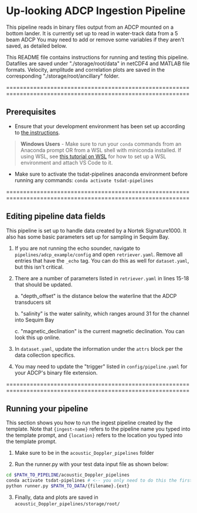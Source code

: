 # Up-looking ADCP Ingestion Pipeline

This pipeline reads in binary files output from an ADCP mounted on a bottom lander. It 
is currently set up to read in water-track data from a 5 beam ADCP You may need to add 
or remove some variables if they aren't saved, as detailed below.

This README file contains instructions for running and testing this pipeline. Datafiles are saved under
"./storage/root/data" in netCDF4 and MATLAB file formats. Velocity, amplitude and correlation plots are 
saved in the corresponding "./storage/root/ancillary" folder.

============================================================================================================

## Prerequisites

* Ensure that your development environment has been set up according to
[the instructions](../../README.md#development-environment-setup).

> **Windows Users** - Make sure to run your `conda` commands from an Anaconda prompt OR from a WSL shell with miniconda
> installed. If using WSL, see [this tutorial on WSL](https://tsdat.readthedocs.io/en/latest/tutorials/wsl.html) for
> how to set up a WSL environment and attach VS Code to it.

* Make sure to activate the tsdat-pipelines anaconda environment before running any 
commands:  `conda activate tsdat-pipelines`

============================================================================================================

## Editing pipeline data fields
This pipeline is set up to handle data created by a Nortek Signature1000. It also has some basic parameters 
set up for sampling in Sequim Bay.

1. If you are not running the echo sounder, navigate to `pipelines/adcp_example/config` and open `retriever.yaml`. 
Remove all entries that have the `_echo` tag. You can do this as well for `dataset.yaml`, but this isn't critical.

2. There are a number of parameters listed in `retriever.yaml` in lines 15-18 that should be updated.

    a. "depth_offset" is the distance below the waterline that the ADCP transducers sit

    b. "salinity" is the water salinity, which ranges around 31 for the channel into Sequim Bay

    c. "magnetic_declination" is the current magnetic declination. You can look this up online.

3. In `dataset.yaml`, update the information under the `attrs` block per the data collection specifics.

4. You may need to update the "trigger" listed in `config/pipeline.yaml` for your ADCP's binary file extension.

============================================================================================================

## Running your pipeline
This section shows you how to run the ingest pipeline created by the template.  Note that `{ingest-name}` refers
to the pipeline name you typed into the template prompt, and `{location}` refers to the location you typed into
the template prompt.

1. Make sure to be in the `acoustic_Doppler_pipelines` folder

2. Run the runner.py with your test data input file as shown below:

```bash
cd $PATH_TO_PIPELINE/acoustic_Doppler_pipelines
conda activate tsdat-pipelines # <-- you only need to do this the first time you start a terminal shell
python runner.py $PATH_TO_DATA/{filename}.{ext}
```

3. Finally, data and plots are saved in `acoustic_Doppler_pipelines/storage/root/`
